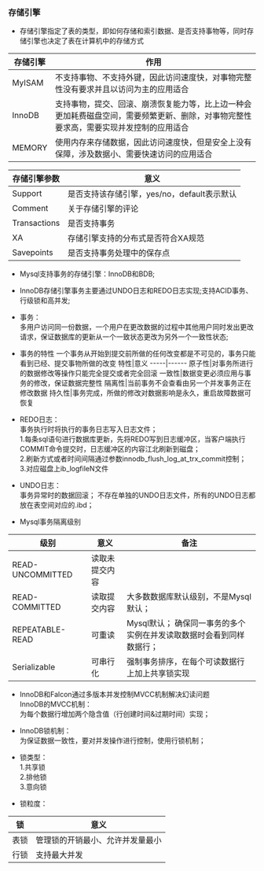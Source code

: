 ### 存储引擎  

* 存储引擎指定了表的类型，即如何存储和索引数据、是否支持事物等，同时存储引擎也决定了表在计算机中的存储方式

存储引擎|作用
-----|-----
MyISAM|不支持事物、不支持外键，因此访问速度快，对事物完整性没有要求并且以访问为主的应用适合
InnoDB|支持事物，提交、回滚、崩溃恢复能力等，比上边一种会更加耗费磁盘空间，需要频繁更新、删除，对事物完整性要求高，需要实现并发控制的应用适合
MEMORY|使用内存来存储数据，因此访问速度快，但是安全上没有保障，涉及数据小、需要快速访问的应用适合

存储引擎参数|意义
-----|-----
Support|是否支持该存储引擎，yes/no，default表示默认
Comment|关于存储引擎的评论
Transactions|是否支持事务
XA|存储引擎支持的分布式是否符合XA规范
Savepoints|是否支持事务处理中的保存点

* Mysql支持事务的存储引擎：InnoDB和BDB;

* InnoDB存储引擎事务主要通过UNDO日志和REDO日志实现;支持ACID事务、行级锁和高并发;

* 事务：  
多用户访问同一份数据，一个用户在更改数据的过程中其他用户同时发出更改请求，保证数据库的更新从一个一致状态更改为另外一个一致性状态;

* 事务的特性
一个事务从开始到提交前所做的任何改变都是不可见的，事务只能看到已经、提交事物所做的改变
特性|意义
-----|------
原子性|对事务所进行的数据修改等操作只能完全提交或者完全回滚
一致性|数据变更必须应用与事务的修改，保证数据完整性
隔离性|当前事务不会查看由另一个并发事务正在修改数据
持久性|事务完成，所做的修改对数据影响是永久，重启故障数据可恢复

* REDO日志：  
事务执行时将执行的事务日志写入日志文件；  
1.每条sql语句进行数据库更新，先将REDO写到日志缓冲区，当客户端执行COMMIT命令提交时，日志缓冲区的内容江北刷新到磁盘；  
2.刷新方式或者时间间隔通过参数innodb_flush_log_at_trx_commit控制；  
3.对应磁盘上ib_logfileN文件

* UNDO日志：  
事务异常时的数据回滚；
不存在单独的UNDO日志文件，所有的UNDO日志都放在表空间对应的.ibd；

* Mysql事务隔离级别

级别|意义|备注
-----|------|------
READ-UNCOMMITTED|读取未提交内容|
READ-COMMITTED|读取提交内容|大多数数据库默认级别，不是Mysql默认；
REPEATABLE-READ|可重读|Mysql默认；  确保同一事务的多个实例在并发读取数据时会看到同样数据行；
Serializable|可串行化|强制事务排序，在每个可读数据行上加上共享锁实现

* InnoDB和Falcon通过多版本并发控制MVCC机制解决幻读问题  
InnoDB的MVCC机制：  
为每个数据行增加两个隐含值（行创建时间&过期时间）实现；

* InnoDB锁机制：  
为保证数据一致性，要对并发操作进行控制，使用行锁机制；

* 锁类型：  
1.共享锁  
2.排他锁  
3.意向锁

* 锁粒度：  

锁|意义
-----|-----
表锁|管理锁的开销最小、允许并发量最小  
行锁|支持最大并发
